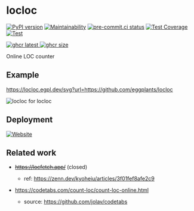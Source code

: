 # locloc

[![PyPI version]](https://badge.fury.io/py/locloc)
[![Maintainability]](https://codeclimate.com/github/eggplants/locloc/maintainability)
[![pre-commit.ci status]](https://results.pre-commit.ci/latest/github/eggplants/locloc/master)
[![Test Coverage]](https://codeclimate.com/github/eggplants/locloc/test_coverage)
[![Test]](https://github.com/eggplants/locloc/actions/workflows/test.yml)

[![ghcr latest] ![ghcr size]](https://github.com/eggplants/locloc/pkgs/container/locloc)

[PyPI version]: https://badge.fury.io/py/locloc.svg
[Maintainability]: https://api.codeclimate.com/v1/badges/2a065d7fbf4b174b0f94/maintainability
[pre-commit.ci status]: https://results.pre-commit.ci/badge/github/eggplants/locloc/master.svg
[Test Coverage]: https://api.codeclimate.com/v1/badges/2a065d7fbf4b174b0f94/test_coverage
[Test]: https://github.com/eggplants/locloc/actions/workflows/test.yml/badge.svg
[ghcr latest]: https://ghcr-badge.egpl.dev/eggplants/locloc/latest_tag?trim=major&label=latest
[ghcr size]: https://ghcr-badge.egpl.dev/eggplants/locloc/size

Online LOC counter

## Example

<https://locloc.egpl.dev/svg?url=https://github.com/eggplants/locloc>

![locloc for locloc](https://locloc.egpl.dev/svg?url=https%3A%2F%2Fgithub.com%2Feggplants%2Flocloc)

## Deployment

[![Website]](https://locloc.egpl.dev)

[Website]: <https://img.shields.io/website?label=locloc.egpl.dev&url=https%3A%2F%2Flocloc.egpl.dev>

## Related work

- <s><https://locfetch.app/></s> (closed)

  - ref: <https://zenn.dev/kyoheiu/articles/3f01fef8afe2c9>

- <https://codetabs.com/count-loc/count-loc-online.html>
  - source: <https://github.com/jolav/codetabs>
